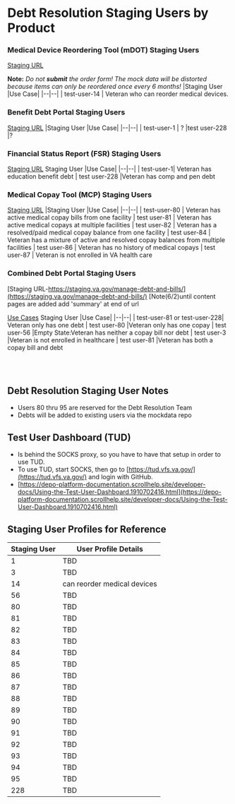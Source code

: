 
# Debt Resolution Staging Users by Product

### Medical Device Reordering Tool (mDOT) Staging Users
[Staging URL](https://staging.va.gov/health-care/order-hearing-aid-batteries-and-accessories/)

**Note:** *Do not **submit** the order form! The mock data will be distorted because items can only be reordered once every 6 months!*
 |Staging User  |Use Case|
|--|--|
| test-user-14 |  Veteran who can reorder medical devices.
<br/>

### Benefit Debt Portal Staging Users
[Staging URL](https://staging.va.gov/manage-va-debt)
 |Staging User  |Use Case|
|--|--|
| test-user-1 |  ?
|test user-228  |?
<br/>

### Financial Status Report (FSR) Staging Users
[Staging URL](https://staging.va.gov/manage-va-debt) 
Staging User  |Use Case|
|--|--|
| test-user-1| Veteran has education benefit debt
| test user-228 |Veteran has comp and pen debt
<br/>

### Medical Copay Tool (MCP) Staging Users
[Staging URL](https://staging.va.gov/health-care/pay-copay-bill/your-current-balances/%5D%28https://staging.va.gov/health-care/pay-copay-bill/your-current-balances/) 
|Staging User  |Use Case|
|--|--|
| test-user-80 |  Veteran has active medical copay bills from one facility
| test user-81  | Veteran has active medical copays at multiple facilities
| test user-82  | Veteran has a resolved/paid medical copay balance from one facility
| test user-84  | Veteran has a mixture of active and resolved copay balances from multiple facilities
| test user-86  | Veteran has no history of medical copays
| test user-87  | Veteran is not enrolled in VA health care
<br/>

### Combined Debt Portal Staging Users
[Staging URL-https://staging.va.gov/manage-debt-and-bills/](https://staging.va.gov/manage-debt-and-bills/) 
[Note(6/2)until content pages are added add 'summary' at end of url

[Use Cases](https://github.com/department-of-veterans-affairs/va.gov-team/blob/master/products/combined_va_debt_portal/use_cases.md)
Staging User  |Use Case|
|--|--|
| test-user-81 or test-user-228| Veteran only has one debt
| test user-80 |Veteran only has one copay
| test user-56 |Empty State:Veteran has neither a copay bill nor debt
| test user-3 |Veteran is not enrolled in healthcare
| test user-81 |Veteran has both a copay bill and debt

<br/>
<br/>

## Debt Resolution Staging User Notes
 - Users 80 thru 95 are reserved for the Debt Resolution Team 
 - Debts will be added to existing users via the mockdata repo

## Test User Dashboard (TUD)
- Is behind the SOCKS proxy, so you have to have that setup in order to use TUD.
- To use TUD, start SOCKS, then go to [https://tud.vfs.va.gov/](https://tud.vfs.va.gov/) and login with GitHub.
- [https://depo-platform-documentation.scrollhelp.site/developer-docs/Using-the-Test-User-Dashboard.1910702416.html](https://depo-platform-documentation.scrollhelp.site/developer-docs/Using-the-Test-User-Dashboard.1910702416.html)


## Staging User Profiles for Reference
| Staging User | User Profile Details        |
|--------------|-----------------------------|
| 1            | TBD                         |
| 3            | TBD                         |
| 14           | can reorder medical devices |
| 56           | TBD                         |
| 80           | TBD                         |
| 81           | TBD                         |
| 82           | TBD                         |
| 83           | TBD                         |
| 84           | TBD                         |
| 85           | TBD                         |
| 86           | TBD                         |
| 87           | TBD                         |
| 88           | TBD                         |
| 89           | TBD                         |
| 90           | TBD                         |
| 91           | TBD                         |
| 92           | TBD                         |
| 93           | TBD                         |
| 94           | TBD                         |
| 95           | TBD                         |
| 228          | TBD                         |
